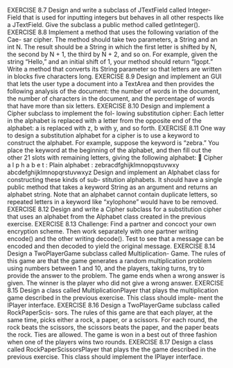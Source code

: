 EXERCISE 8.7 Design and write a subclass of JTextField called Integer-
Field that is used for inputting integers but behaves in all other respects like a
JTextField. Give the subclass a public method called getInteger().
EXERCISE 8.8 Implement a method that uses the following variation of the Cae-
sar cipher. The method should take two parameters, a String and an int N. The
result should be a String in which the first letter is shifted by N, the second by
N + 1, the third by N + 2, and so on. For example, given the string “Hello,” and an
initial shift of 1, your method should return “Igopt.”
Write a method that converts its String parameter so that letters are written in
blocks five characters long.
EXERCISE 8.9 Design and implement an GUI that lets the user type a document
into a TextArea and then provides the following analysis of the document: the
number of words in the document, the number of characters in the document, and
the percentage of words that have more than six letters.
EXERCISE 8.10 Design and implement a Cipher subclass to implement the fol-
lowing substitution cipher: Each letter in the alphabet is replaced with a letter from
the opposite end of the alphabet: a is replaced with z, b with y, and so forth.
EXERCISE 8.11 One way to design a substitution alphabet for a cipher is to use a
keyword to construct the alphabet. For example, suppose the keyword is “zebra.”
You place the keyword at the beginning of the alphabet, and then fill out the other
21 slots with remaining letters, giving the following alphabet:

Cipher a l p h a b e t :
Plain alphabet :
zebracdfghijklmnopqstuvwxy
abcdefghijklmnopqrstuvwxyz
Design and implement an Alphabet class for constructing these kinds of sub-
stitution alphabets. It should have a single public method that takes a keyword
String as an argument and returns an alphabet string. Note that an alphabet
cannot contain duplicate letters, so repeated letters in a keyword like “xylophone”
would have to be removed.
EXERCISE 8.12 Design and write a Cipher subclass for a substitution cipher
that uses an alphabet from the Alphabet class created in the previous exercise.
EXERCISE 8.13 Challenge: Find a partner and concoct your own encryption
scheme. Then work separately with one partner writing encode() and the other
writing decode(). Test to see that a message can be encoded and then decoded
to yield the original message.
EXERCISE 8.14 Design a TwoPlayerGame subclass called Multiplication-
Game. The rules of this game are that the game generates a random multiplication
problem using numbers between 1 and 10, and the players, taking turns, try to
provide the answer to the problem. The game ends when a wrong answer is given.
The winner is the player who did not give a wrong answer.
EXERCISE 8.15 Design a class called MultiplicationPlayer that plays the
multiplication game described in the previous exercise. This class should imple-
ment the IPlayer interface.
EXERCISE 8.16 Design a TwoPlayerGame subclass called RockPaperScis-
sors. The rules of this game are that each player, at the same time, picks either a
rock, a paper, or a scissors. For each round, the rock beats the scissors, the scissors
beats the paper, and the paper beats the rock. Ties are allowed. The game is won
in a best out of three fashion when one of the players wins two rounds.
EXERCISE 8.17 Design a class called RockPaperScissorsPlayer that plays
the the game described in the previous exercise. This class should implement the
IPlayer interface.